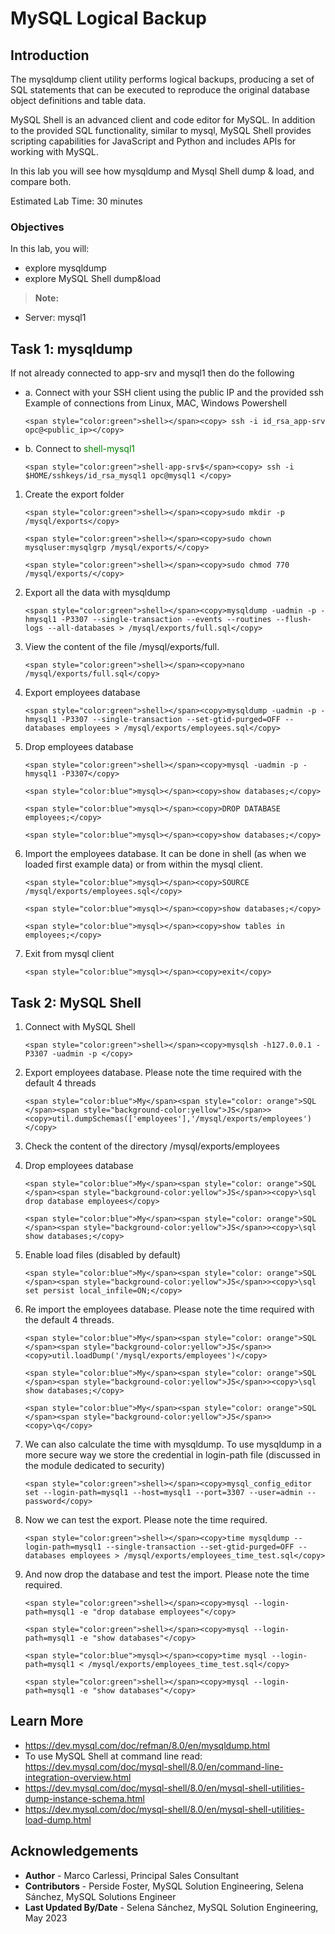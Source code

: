 # MySQL Logical Backup

## Introduction
The mysqldump client utility performs logical backups, producing a set of SQL statements that can be executed to reproduce the original database object definitions and table data. 

MySQL Shell is an advanced client and code editor for MySQL. In addition to the provided SQL functionality, similar to mysql, MySQL Shell provides scripting capabilities for JavaScript and Python and includes APIs for working with MySQL. 

In this lab you will see how mysqldump and Mysql Shell dump & load, and compare both.

Estimated Lab Time: 30 minutes

### Objectives
In this lab, you will:
* explore mysqldump 
* explore MySQL Shell dump&load 


> **Note:**
 * Server: mysql1

## Task 1: mysqldump

If not already connected to app-srv and mysql1 then do the following
- a. Connect with your SSH client using the public IP and the provided ssh Example of connections from Linux, MAC, Windows Powershell

    ```
    <span style="color:green">shell></span><copy> ssh -i id_rsa_app-srv opc@<public_ip></copy>
    ```
- b. Connect to <span style="color:green">shell-mysql1</span>
    ```
    <span style="color:green">shell-app-srv$</span><copy> ssh -i $HOME/sshkeys/id_rsa_mysql1 opc@mysql1 </copy>
    ```

1. Create the export folder
    ```
    <span style="color:green">shell></span><copy>sudo mkdir -p /mysql/exports</copy>
    ```
    ```
    <span style="color:green">shell></span><copy>sudo chown mysqluser:mysqlgrp /mysql/exports/</copy>
    ```
    ```
    <span style="color:green">shell></span><copy>sudo chmod 770 /mysql/exports/</copy>
    ```

2. Export all the data with mysqldump
    ```
    <span style="color:green">shell></span><copy>mysqldump -uadmin -p -hmysql1 -P3307 --single-transaction --events --routines --flush-logs --all-databases > /mysql/exports/full.sql</copy>
    ```

3. View  the content of the file /mysql/exports/full.
    ```
    <span style="color:green">shell></span><copy>nano /mysql/exports/full.sql</copy>
    ```

4. Export employees database
    ```
    <span style="color:green">shell></span><copy>mysqldump -uadmin -p -hmysql1 -P3307 --single-transaction --set-gtid-purged=OFF --databases employees > /mysql/exports/employees.sql</copy>
    ```

5. Drop employees database
    ```
    <span style="color:green">shell></span><copy>mysql -uadmin -p -hmysql1 -P3307</copy>
    ```
    ```
    <span style="color:blue">mysql></span><copy>show databases;</copy>
    ```
    ```
    <span style="color:blue">mysql></span><copy>DROP DATABASE employees;</copy>
    ```
    ```
    <span style="color:blue">mysql></span><copy>show databases;</copy>
    ```

6. Import the employees database.
    It can be done in shell (as when we loaded first example data) or from within the mysql client.
    ```
    <span style="color:blue">mysql></span><copy>SOURCE /mysql/exports/employees.sql</copy>
    ```
    ```
    <span style="color:blue">mysql></span><copy>show databases;</copy>
    ```
    ```
    <span style="color:blue">mysql></span><copy>show tables in employees;</copy>
    ```

7. Exit from mysql client
    ```
    <span style="color:blue">mysql></span><copy>exit</copy>
    ```
    
## Task 2: MySQL Shell
1. Connect with MySQL Shell
    ```
    <span style="color:green">shell></span><copy>mysqlsh -h127.0.0.1 -P3307 -uadmin -p </copy>
    ```
2. Export employees database.
    Please note the time required with the default 4 threads
    ```
    <span style="color:blue">My</span><span style="color: orange">SQL </span><span style="background-color:yellow">JS</span>><copy>util.dumpSchemas(['employees'],'/mysql/exports/employees')</copy>
    ```
3. Check the content of the directory /mysql/exports/employees
4. Drop employees database
    ```
    <span style="color:blue">My</span><span style="color: orange">SQL </span><span style="background-color:yellow">JS</span>><copy>\sql drop database employees</copy>
    ```
    ```
    <span style="color:blue">My</span><span style="color: orange">SQL </span><span style="background-color:yellow">JS</span>><copy>\sql show databases;</copy>
    ```
5. Enable load files (disabled by default)
    ```
    <span style="color:blue">My</span><span style="color: orange">SQL </span><span style="background-color:yellow">JS</span>><copy>\sql set persist local_infile=ON;</copy>
    ```
6. Re import the employees database.
    Please note the time required with the default 4 threads.
    ```
    <span style="color:blue">My</span><span style="color: orange">SQL </span><span style="background-color:yellow">JS</span>><copy>util.loadDump('/mysql/exports/employees')</copy>
    ```
    ```
    <span style="color:blue">My</span><span style="color: orange">SQL </span><span style="background-color:yellow">JS</span>><copy>\sql show databases;</copy>
    ```
    ```
    <span style="color:blue">My</span><span style="color: orange">SQL </span><span style="background-color:yellow">JS</span>><copy>\q</copy>
    ```

7. We can also calculate the time with mysqldump. To use mysqldump in a more secure way we store the credential in login-path file (discussed in the module dedicated to security)
    ```
    <span style="color:green">shell></span><copy>mysql_config_editor set --login-path=mysql1 --host=mysql1 --port=3307 --user=admin --password</copy>
    ```
8. Now we can test the export.
    Please note the time required.
    ```
    <span style="color:green">shell></span><copy>time mysqldump --login-path=mysql1 --single-transaction --set-gtid-purged=OFF --databases employees > /mysql/exports/employees_time_test.sql</copy>
    ```
9. And now drop the database and test the import. 
    Please note the time required.
    ```
    <span style="color:green">shell></span><copy>mysql --login-path=mysql1 -e "drop database employees"</copy>
    ```
    ```
    <span style="color:green">shell></span><copy>mysql --login-path=mysql1 -e "show databases"</copy>
    ```
    ```
    <span style="color:blue">mysql></span><copy>time mysql --login-path=mysql1 < /mysql/exports/employees_time_test.sql</copy>
    ```
    ```
    <span style="color:green">shell></span><copy>mysql --login-path=mysql1 -e "show databases"</copy>
    ```



## Learn More
* https://dev.mysql.com/doc/refman/8.0/en/mysqldump.html
* To use MySQL Shell at command line read: https://dev.mysql.com/doc/mysql-shell/8.0/en/command-line-integration-overview.html
* https://dev.mysql.com/doc/mysql-shell/8.0/en/mysql-shell-utilities-dump-instance-schema.html
* https://dev.mysql.com/doc/mysql-shell/8.0/en/mysql-shell-utilities-load-dump.html


## Acknowledgements
* **Author** - Marco Carlessi, Principal Sales Consultant
* **Contributors** -  Perside Foster, MySQL Solution Engineering, Selena Sánchez, MySQL Solutions Engineer
* **Last Updated By/Date** - Selena Sánchez, MySQL Solution Engineering, May 2023
